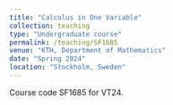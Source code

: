 ```yaml
---
title: "Calculus in One Variable"
collection: teaching
type: "Undergraduate course"
permalink: /teaching/SF1685
venue: "KTH, Department of Mathematics"
date: "Spring 2024"
location: "Stockholm, Sweden"
---
```


Course code SF1685 for VT24. 